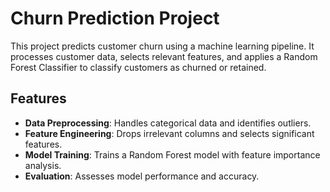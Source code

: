 # Churn Prediction Project  

This project predicts customer churn using a machine learning pipeline. It processes customer data, selects relevant features, and applies a Random Forest Classifier to classify customers as churned or retained.

## Features  
- **Data Preprocessing**: Handles categorical data and identifies outliers.  
- **Feature Engineering**: Drops irrelevant columns and selects significant features.  
- **Model Training**: Trains a Random Forest model with feature importance analysis.  
- **Evaluation**: Assesses model performance and accuracy.

